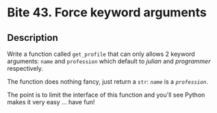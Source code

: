 # Bite 43. Force keyword arguments

## Description

Write a function called `get_profile` that can only allows 2 keyword arguments: `name` and `profession` which default to _julian_ and _programmer_ respectively.

The function does nothing fancy, just return a `str`: _`name`_ is a _`profession`_.

The point is to limit the interface of this function and you'll see Python makes it very easy ... have fun!